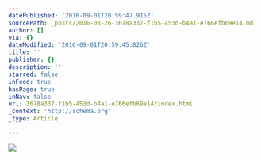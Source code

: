 ```yaml
---
datePublished: '2016-09-01T20:59:47.915Z'
sourcePath: _posts/2016-08-26-3678a337-f1b5-453d-b4a1-e766efb69e14.md
author: []
via: {}
dateModified: '2016-09-01T20:59:45.826Z'
title: ''
publisher: {}
description: ''
starred: false
inFeed: true
hasPage: true
inNav: false
url: 3678a337-f1b5-453d-b4a1-e766efb69e14/index.html
_context: 'http://schema.org'
_type: Article

---
```

![](https://the-grid-user-content.s3-us-west-2.amazonaws.com/5e58cc98-e3e4-410e-b84c-dc7dc434f22f.jpg)